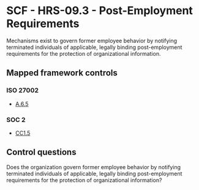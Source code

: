 # SCF - HRS-09.3 - Post-Employment Requirements
Mechanisms exist to govern former employee behavior by notifying terminated individuals of applicable, legally binding post-employment requirements for the protection of organizational information.
## Mapped framework controls
### ISO 27002
- [A.6.5](../iso27002/a-6.md#a65)
  
### SOC 2
- [CC1.5](../soc2/cc15.md)
  
## Control questions
Does the organization govern former employee behavior by notifying terminated individuals of applicable, legally binding post-employment requirements for the protection of organizational information?
  